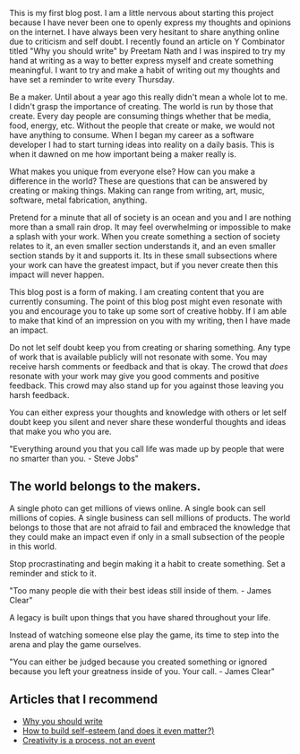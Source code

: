 This is my first blog post. I am a little nervous about starting this project because I have never been one to openly express my thoughts and opinions on the internet. I have always been very hesitant to share anything online due to criticism and self doubt. I recently found an article on Y Combinator titled "Why you should write" by Preetam Nath and I was inspired to try my hand at writing as a way to better express myself and create something meaningful. I want to try and make a habit of writing out my thoughts and have set a reminder to write every Thursday.

Be a maker. Until about a year ago this really didn't mean a whole lot to me. I didn't grasp the importance of creating. The world is run by those that create. Every day people are consuming things whether that be media, food, energy, etc. Without the people that create or make, we would not have anything to consume. When I began my career as a software developer I had to start turning ideas into reality on a daily basis. This is when it dawned on me how important being a maker really is.

What makes you unique from everyone else? How can you make a difference in the world? These are questions that can be answered by creating or making things. Making can range from writing, art, music, software, metal fabrication, anything.

Pretend for a minute that all of society is an ocean and you and I are nothing more than a small rain drop. It may feel overwhelming or impossible to make a splash with your work. When you create something a section of society relates to it, an even smaller section understands it, and an even smaller section stands by it and supports it. Its in these small subsections where your work can have the greatest impact, but if you never create then this impact will never happen.

This blog post is a form of making. I am creating content that you are currently consuming. The point of this blog post might even resonate with you and encourage you to take up some sort of creative hobby. If I am able to make that kind of an impression on you with my writing, then I have made an impact.

Do not let self doubt keep you from creating or sharing something. Any type of work that is available publicly will not resonate with some. You may receive harsh comments or feedback and that is okay. The crowd that _does_ resonate with your work may give you good comments and positive feedback. This crowd may also stand up for you against those leaving you harsh feedback.

You can either express your thoughts and knowledge with others or let self doubt keep you silent and never share these wonderful thoughts and ideas that make you who you are.

"Everything around you that you call life was made up by people that were no smarter than you. - Steve Jobs"

## The world belongs to the makers.

A single photo can get millions of views online. A single book can sell millions of copies. A single business can sell millions of products. The world belongs to those that are not afraid to fail and embraced the knowledge that they could make an impact even if only in a small subsection of the people in this world.

Stop procrastinating and begin making it a habit to create something. Set a reminder and stick to it.

"Too many people die with their best ideas still inside of them. - James Clear"

A legacy is built upon things that you have shared throughout your life.

Instead of watching someone else play the game, its time to step into the arena and play the game ourselves.

"You can either be judged because you created something or ignored because you left your greatness inside of you. Your call. - James Clear"

## Articles that I recommend
* [Why you should write](https://www.preetamnath.com/blog/why-you-should-write)
* [How to build self-esteem (and does it even matter?)](https://markmanson.net/self-esteem)
* [Creativity is a process, not an event](https://jamesclear.com/creative-thinking)